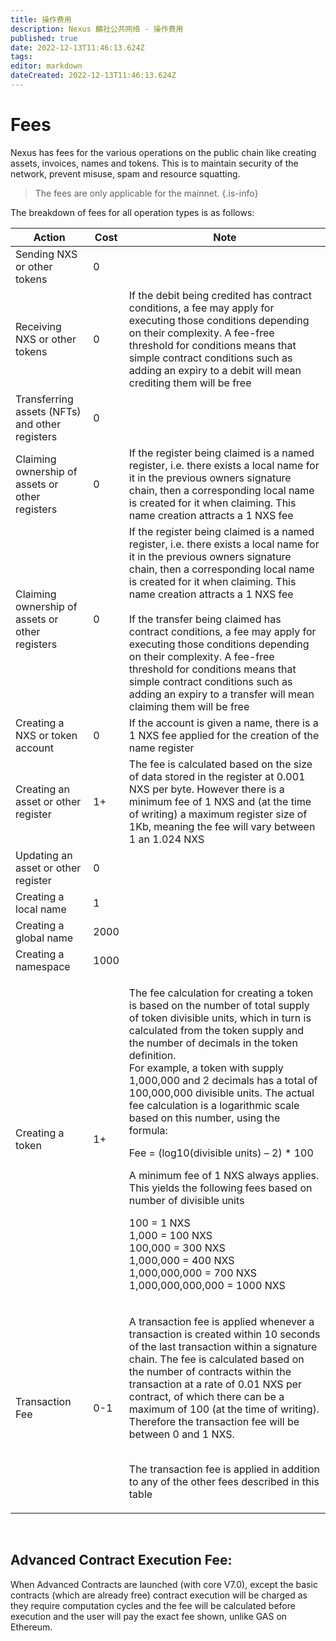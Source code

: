 ```yaml
---
title: 操作费用
description: Nexus 麟社公共网络 - 操作费用
published: true
date: 2022-12-13T11:46:13.624Z
tags: 
editor: markdown
dateCreated: 2022-12-13T11:46:13.624Z
---
```


# Fees

Nexus has fees for the various operations on the public chain like creating assets, invoices, names and tokens. This is to maintain security of the network, prevent misuse, spam and resource squatting.

> The fees are only applicable for the mainnet.
{.is-info}



The breakdown of fees for all operation types is as follows:

| Action                                          | Cost | Note  |                                   
|---|---|---|
| Sending NXS or other tokens                     |   0  |      |
| Receiving NXS or other tokens                   |   0  | If the debit being credited has contract conditions, a fee may apply for executing those conditions depending on their complexity. A fee-free threshold for conditions means that simple contract conditions such as adding an expiry to a debit will mean crediting them will be free |                                                         
| Transferring assets (NFTs) and other registers  |   0  |              |
| Claiming ownership of assets or other registers |   0  | If the register being claimed is a named register, i.e. there exists a local name for it in the previous owners signature chain, then a corresponding local name is created for it when claiming. This name creation attracts a 1 NXS fee  |
| Claiming ownership of assets or other registers |   0  | If the register being claimed is a named register, i.e. there exists a local name for it in the previous owners signature chain, then a corresponding local name is created for it when claiming. This name creation attracts a 1 NXS fee<br><br>If the transfer being claimed has contract conditions, a fee may apply for executing those conditions depending on their complexity. A fee-free threshold for conditions means that simple contract conditions such as adding an expiry to a transfer will mean claiming them will be free              |
| Creating a NXS or token account                 |   0  | If the account is given a name, there is a 1 NXS fee applied for the creation of the name register              |
| Creating an asset or other register             |  1+  | The fee is calculated based on the size of data stored in the register at 0.001 NXS per byte. However there is a minimum fee of 1 NXS and (at the time of writing) a maximum register size of 1Kb, meaning the fee will vary between 1 an 1.024 NXS         |
| Updating an asset or other register             |   0  |          |
| Creating a local name                           |   1  |          |
| Creating a global name                          | 2000 |          |
| Creating a namespace                            | 1000 |          |
| Creating a token                                |  1+  | <p>The fee calculation for creating a token is based on the number of total supply of token divisible units, which in turn is calculated from the token supply and the number of decimals in the token definition. <br>For example, a token with supply 1,000,000 and 2 decimals has a total of 100,000,000 divisible units. The actual fee calculation is a logarithmic scale based on this number, using the formula:</p><p>Fee = (log10(divisible units) – 2) * 100</p><p>A minimum fee of 1 NXS always applies. This yields the following fees based on number of divisible units</p><p>100 = 1 NXS<br>1,000 = 100 NXS<br>100,000 = 300 NXS<br>1,000,000 = 400 NXS<br>1,000,000,000 = 700 NXS<br>1,000,000,000,000 = 1000 NXS</p> |
| Transaction Fee                                 |  0-1 | <p>A transaction fee is applied whenever a transaction is created within 10 seconds of the last transaction within a signature chain. The fee is calculated based on the number of contracts within the transaction at a rate of 0.01 NXS per contract, of which there can be a maximum of 100 (at the time of writing). Therefore the transaction fee will be between 0 and 1 NXS.</p><p><br>The transaction fee is applied in addition to any of the other fees described in this table</p>           |

&nbsp;

## Advanced Contract Execution Fee:

When Advanced Contracts are launched (with core V7.0), except the basic contracts (which are already free)  contract execution will be charged as they require computation cycles and the fee will be calculated before execution and the user will pay the exact fee shown, unlike GAS on Ethereum.



